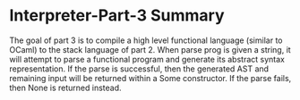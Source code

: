 # Interpreter-Part-3 Summary

The goal of part 3 is to compile a high level functional language (similar to OCaml) to the stack language of
part 2. When parse prog is given a string, it will attempt to parse a functional program and generate its abstract
syntax representation. If the parse is successful, then the generated AST and remaining input will be returned
within a Some constructor. If the parse fails, then None is returned instead.
